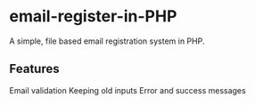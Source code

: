 # email-register-in-PHP
A simple, file based email registration system in PHP.
## Features
Email validation
Keeping old inputs
Error and success messages
